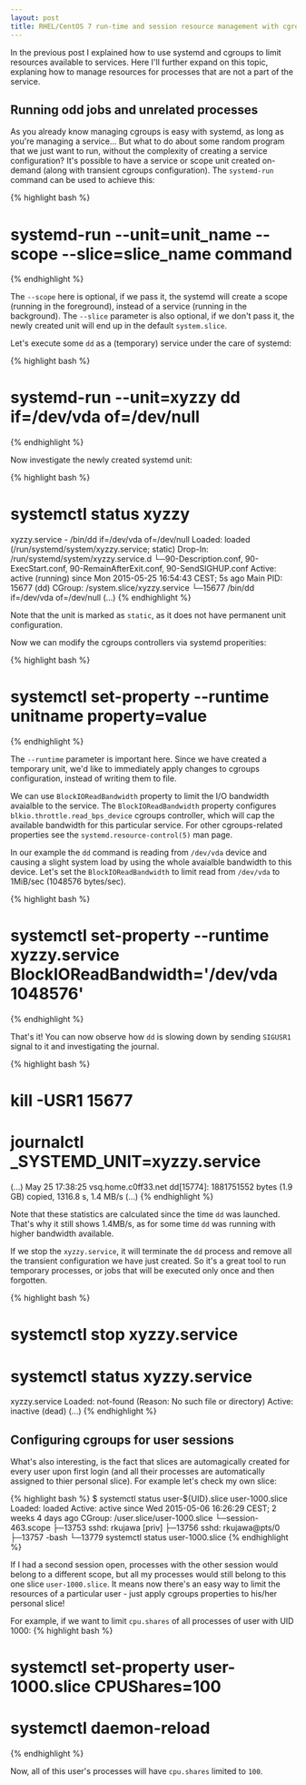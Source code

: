 ```yaml
---
layout: post
title: RHEL/CentOS 7 run-time and session resource management with cgroups
---
```


In the previous post I explained how to use systemd and cgroups to limit resources available to services. Here I'll further expand on this topic, explaning how to manage resources for processes that are not a part of the service.

<!-- more -->
## Running odd jobs and unrelated processes

As you already know managing cgroups is easy with systemd, as long as you're managing a service... But what to do about some random program that we just want to run, without the complexity of creating a service configuration? It's possible to have a service or scope unit created on-demand (along with transient cgroups configuration). The `systemd-run` command can be used to achieve this:

{% highlight bash %}
# systemd-run --unit=unit_name --scope --slice=slice_name command
{% endhighlight %}

The `--scope` here is optional, if we pass it, the systemd will create a scope (running in the foreground), instead of a service (running in the background). The `--slice` parameter is also optional, if we don't pass it, the newly created unit will end up in the default `system.slice`.

Let's execute some `dd` as a (temporary) service under the care of systemd:

{% highlight bash %}
# systemd-run --unit=xyzzy dd if=/dev/vda of=/dev/null
{% endhighlight %}

Now investigate the newly created systemd unit:

{% highlight bash %}
# systemctl status xyzzy
xyzzy.service - /bin/dd if=/dev/vda of=/dev/null
   Loaded: loaded (/run/systemd/system/xyzzy.service; static)
  Drop-In: /run/systemd/system/xyzzy.service.d
           └─90-Description.conf, 90-ExecStart.conf, 90-RemainAfterExit.conf, 90-SendSIGHUP.conf
   Active: active (running) since Mon 2015-05-25 16:54:43 CEST; 5s ago
 Main PID: 15677 (dd)
   CGroup: /system.slice/xyzzy.service
           └─15677 /bin/dd if=/dev/vda of=/dev/null
(...)
{% endhighlight %}

Note that the unit is marked as `static`, as it does not have permanent unit configuration. 

Now we can modify the cgroups controllers via systemd properities:

{% highlight bash %}
# systemctl set-property --runtime unitname property=value
{% endhighlight %}

The `--runtime` parameter is important here. Since we have created a temporary unit, we'd like to immediately apply changes to cgroups configuration, instead of writing them to file. 

We can use `BlockIOReadBandwidth` property to limit the I/O bandwidth avaialble to the service. The `BlockIOReadBandwidth` property configures `blkio.throttle.read_bps_device` cgroups controller, which will cap the available bandwidth for this particular service. For other cgroups-related properties see the `systemd.resource-control(5)` man page.

In our example the `dd` command is reading from `/dev/vda` device and causing a slight system load by using the whole avaialble bandwidth to this device. Let's set the `BlockIOReadBandwidth` to limit read from `/dev/vda` to 1MiB/sec (1048576 bytes/sec).

{% highlight bash %}
# systemctl set-property --runtime xyzzy.service BlockIOReadBandwidth='/dev/vda 1048576'
{% endhighlight %}

That's it! You can now observe how `dd` is slowing down by sending `SIGUSR1` signal to it and investigating the journal.

{% highlight bash %}
# kill -USR1 15677
# journalctl _SYSTEMD_UNIT=xyzzy.service
(...)
May 25 17:38:25 vsq.home.c0ff33.net dd[15774]: 1881751552 bytes (1.9 GB) copied, 1316.8 s, 1.4 MB/s
(...)
{% endhighlight %}

Note that these statistics are calculated since the time `dd` was launched. That's why it still shows 1.4MB/s, as for some time `dd` was running with higher bandwidth available.

If we stop the `xyzzy.service`, it will terminate the `dd` process and remove all the transient configuration we have just created. So it's a great tool to run temporary processes, or jobs that will be executed only once and then forgotten. 

{% highlight bash %}
# systemctl stop xyzzy.service 
# systemctl status xyzzy.service
xyzzy.service
   Loaded: not-found (Reason: No such file or directory)
   Active: inactive (dead)
(...)
{% endhighlight %}

## Configuring cgroups for user sessions

What's also interesting, is the fact that slices are automagically created for every user upon first login (and all their processes are automatically assigned to thier personal slice). For example let's check my own slice:

{% highlight bash %}
$ systemctl status user-${UID}.slice
user-1000.slice
   Loaded: loaded
   Active: active since Wed 2015-05-06 16:26:29 CEST; 2 weeks 4 days ago
   CGroup: /user.slice/user-1000.slice
           └─session-463.scope
             ├─13753 sshd: rkujawa [priv]
             ├─13756 sshd: rkujawa@pts/0
             ├─13757 -bash
             └─13779 systemctl status user-1000.slice
{% endhighlight %}

If I had a second session open, processes with the other session would belong to a different scope, but all my processes would still belong to this one slice `user-1000.slice`. It means now there's an easy way to limit the resources of a particular user - just apply cgroups properties to his/her personal slice! 

For example, if we want to limit `cpu.shares` of all processes of user with UID 1000:
{% highlight bash %}
# systemctl set-property user-1000.slice CPUShares=100
# systemctl daemon-reload 
{% endhighlight %}

Now, all of this user's processes will have `cpu.shares` limited to `100`.
